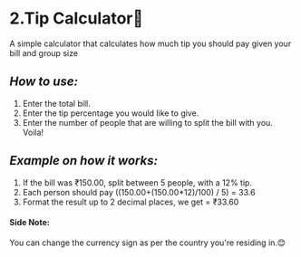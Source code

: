 # 2.Tip Calculator🤑
A simple calculator that calculates how much tip you should pay given your bill and group size

## *How to use:*
1. Enter the total bill.
2. Enter the tip percentage you would like to give.
3. Enter the number of people that are willing to split the bill with you.
Voila!

## *Example on how it works:*
1. If the bill was ₹150.00, split between 5 people, with a 12% tip. 
2. Each person should pay ((150.00+(150.00*12)/100) / 5) = 33.6
3. Format the result up to 2 decimal places, we get = ₹33.60

#### Side Note:
You can change the currency sign as per the country you're residing in.😊
